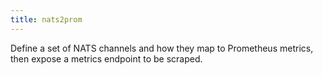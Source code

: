 ```yaml
---
title: nats2prom
---
```

Define a set of NATS channels and how they map
to Prometheus metrics, then expose a metrics
endpoint to be scraped.
